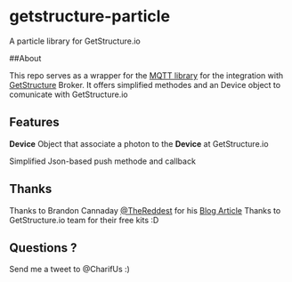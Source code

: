 # getstructure-particle
A particle library for GetStructure.io

##About

This repo serves as a wrapper for the [MQTT library](https://github.com/hirotakaster/MQTT) for the integration with [GetStructure](https://www.getstructure.io/) Broker.
It offers simplified methodes and an Device object to comunicate with GetStructure.io

## Features

**Device** Object that associate a photon to the **Device** at GetStructure.io

Simplified Json-based push methode and callback

## Thanks
Thanks to Brandon Cannaday [@TheReddest](https://twitter.com/TheReddest) for his [Blog Article](https://www.getstructure.io/blog/how-to-connect-a-particle-photon-to-the-structure-iot-platform)
Thanks to GetStructure.io team for their free kits :D

## Questions ?
Send me a tweet to @CharifUs :)
